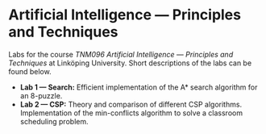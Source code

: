 # Artificial Intelligence — Principles and Techniques
Labs for the course *TNM096 Artificial Intelligence — Principles and Techniques* at Linköping University. Short descriptions of the labs can be found below.

- **Lab 1 — Search:** Efficient implementation of the A* search algorithm for an 8-puzzle.
- **Lab 2 — CSP:** Theory and comparison of different CSP algorithms. Implementation of the min-conflicts algorithm to solve a classroom scheduling problem.

